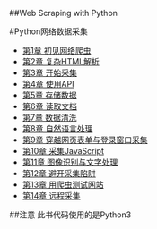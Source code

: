 ##Web Scraping with Python


#Python网络数据采集
- [第1章 初见网络爬虫](Chapter01/)
- [第2章 复杂HTML解析]((Chapter02/))
- [第3章 开始采集](Chapter03/)
- [第4章 使用API](Chapter04/)
- [第5章 存储数据](Chapter05/)
- [第6章 读取文档](Chapter06/)
- [第7章 数据清洗](Chapter07/)
- [第8章 自然语言处理](Chapter08/)
- [第9章 穿越网页表单与登录窗口采集](Chapter09/)
- [第10章 采集JavaScript](Chapter10/)
- [第11章 图像识别与文字处理](Chapter11/)
- [第12章 避开采集陷阱](Chapter12/)
- [第13章 用爬虫测试网站](Chapter13/)
- [第14章 远程采集](Chapter14/)


##注意
此书代码使用的是Python3
